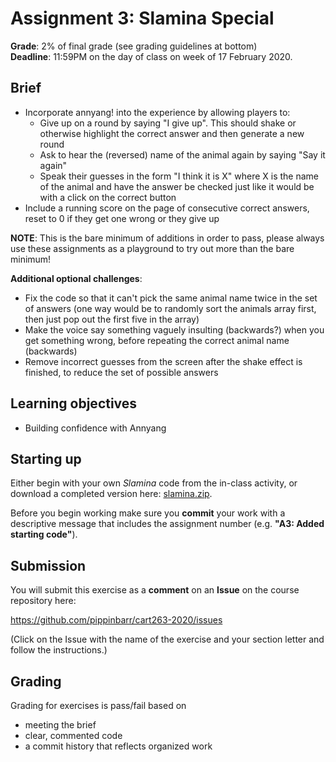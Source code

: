 # Assignment 3: Slamina Special

__Grade__: 2% of final grade (see grading guidelines at bottom)  
__Deadline__: 11:59PM on the day of class on week of 17 February 2020.

## Brief

- Incorporate annyang! into the experience by allowing players to:
  - Give up on a round by saying "I give up". This should shake or otherwise highlight the correct answer and then generate a new round
  - Ask to hear the (reversed) name of the animal again by saying "Say it again"
  - Speak their guesses in the form "I think it is X" where X is the name of the animal and have the answer be checked just like it would be with a click on the correct button
- Include a running score on the page of consecutive correct answers, reset to 0 if they get one wrong or they give up

__NOTE__: This is the bare minimum of additions in order to pass, please always use these assignments as a playground to try out more than the bare minimum!

__Additional optional challenges__:
- Fix the code so that it can't pick the same animal name twice in the set of answers (one way would be to randomly sort the animals array first, then just pop out the first five in the array)
- Make the voice say something vaguely insulting (backwards?) when you get something wrong, before repeating the correct animal name (backwards)
- Remove incorrect guesses from the screen after the shake effect is finished, to reduce the set of possible answers

## Learning objectives

- Building confidence with Annyang

## Starting up

Either begin with your own _Slamina_ code from the in-class activity, or download a completed version here: [slamina.zip](https://github.com/pippinbarr/cart263-2020/raw/master/activities/responsivevoice/slamina.zip).

Before you begin working make sure you __commit__ your work with a descriptive message that includes the assignment number (e.g. __"A3: Added starting code"__).

## Submission

You will submit this exercise as a __comment__ on an __Issue__ on the course repository here:

https://github.com/pippinbarr/cart263-2020/issues

(Click on the Issue with the name of the exercise and your section letter and follow the instructions.)

## Grading

Grading for exercises is pass/fail based on
- meeting the brief
- clear, commented code
- a commit history that reflects organized work
